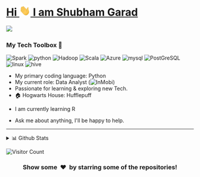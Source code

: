 # [Hi <img src="https://raw.githubusercontent.com/ABSphreak/ABSphreak/master/gifs/Hi.gif" width="30px"> I am Shubham Garad](https://www.linkedin.com/in/shubham-11700069/) 
[<img height="30" src="https://img.shields.io/badge/linkedin-blue.svg?&style=for-the-badge&logo=linkedin&logoColor=white" />][LinkedIn]


### My Tech Toolbox 🧰

<p align="left">
<img src="https://upload.wikimedia.org/wikipedia/commons/f/f3/Apache_Spark_logo.svg" alt="Spark" width="50" height="60"/>
<img src="https://cdn.worldvectorlogo.com/logos/python-4.svg" alt="python" width="50" height="60"/>
<img src="https://cdn.worldvectorlogo.com/logos/hadoop.svg" alt="Hadoop" width="50" height="60"/>
<img src="https://cdn.worldvectorlogo.com/logos/scala-4.svg" alt="Scala" width="50" height="60"/>
<img src="https://cdn.worldvectorlogo.com/logos/azure-1.svg" alt="Azure" width="50" height="60"/>
<img src="https://cdn.worldvectorlogo.com/logos/mysql-3.svg" alt="mysql" width="50" height="60"/>
<img src="https://upload.wikimedia.org/wikipedia/commons/2/29/Postgresql_elephant.svg" alt="PostGreSQL" width="50" height="60"/>
<img src="https://cdn.worldvectorlogo.com/logos/linux-tux-2.svg" alt="linux" width="50" height="60"/>
<img src="https://upload.wikimedia.org/wikipedia/commons/b/bb/Apache_Hive_logo.svg" alt="hive" width="50" height="60"/>
</p>

 

* My primary coding language: Python
* My current role: Data Analyst (<img src="https://upload.wikimedia.org/wikipedia/en/a/a1/InMobi_logo.svg" alt="InMobi" width="80" height="10"/>)
* Passionate for learning & exploring new Tech.
* 🏠 Hogwarts House: Hufflepuff
<!--* If you play Call of Duty- add me: Blackhood@00-->
* I am currently learning R
<!--* I’m currently working on my portfolio. -->
* Ask me about anything, I'll be happy to help.
<!-- -->
<!--* I'm looking to collaborate on Open source project for Hacktoberfest-->

---

 <details>
<summary>📊 Github Stats</summary>

<p align="center"> <img src="https://github-readme-stats.vercel.app/api?username=shubham-11700069&show_icons=true&theme=gotham" alt="Shubham Garad | Stats" />

</details>


 ![Visitor Count](https://profile-counter.glitch.me/{shubham-11700069}/count.svg)


[Hashnode]: https://shubham.com
[linkedin]: https://www.linkedin.com/in/shubham-11700069/

<h3 align="center">Show some &nbsp;❤️&nbsp; by starring some of the repositories!</h3>
